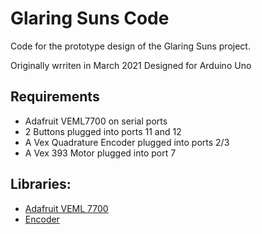 # Glaring Suns Code
Code for the prototype design of the Glaring Suns project.

Originally wrriten in March 2021
Designed for Arduino Uno

## Requirements
 * Adafruit VEML7700 on serial ports
 * 2 Buttons plugged into ports 11 and 12
 * A Vex Quadrature Encoder plugged into ports 2/3
 * A Vex 393 Motor plugged into port 7
 
## Libraries:
 * [Adafruit VEML 7700](https://github.com/adafruit/Adafruit_VEML7700/)
 * [Encoder](https://github.com/PaulStoffregen/Encoder)
